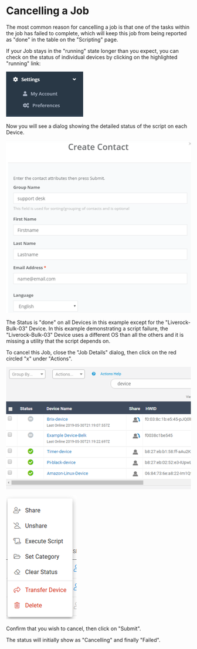 # Cancelling a Job

The most common reason for cancelling a job is that one of the tasks within the job has failed to complete, which will keep this job from being reported as "done" in the table on the "Scripting" page.

If your Job stays in the "running" state longer than you expect, you can check on the status of individual devices by clicking on the highlighted "running" link:

![](../../.gitbook/assets/image%20%28139%29.png)

Now you will see a dialog showing the detailed status of the script on each Device.

![](../../.gitbook/assets/image%20%2888%29.png)

The Status is "done" on all Devices in this example except for the "Liverock-Bulk-03" Device.  In this example demonstrating a script failure, the "Liverock-Bulk-03" Device uses a different OS than all the others and it is missing a utility that the script depends on.

To cancel this Job, close the "Job Details" dialog, then click on the red circled "x" under "Actions".

![](../../.gitbook/assets/image%20%2817%29.png)

![](../../.gitbook/assets/image%20%28247%29.png)

Confirm that you wish to cancel, then click on "Submit".

The status will initially show as "Cancelling" and finally "Failed".

